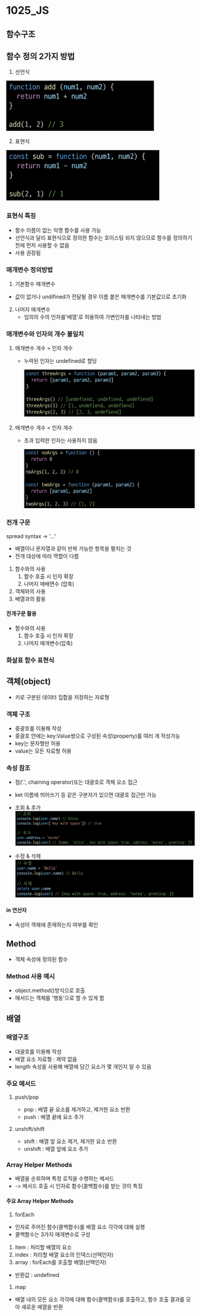 # 1025_JS

## 함수구조

## 함수 정의 2가지 방법
1. 선언식
   
  ![img1](image/image1.png)

2. 표현식
   
  ![img2](image/image2.png)

### 표현식 특징
- 함수 이름이 없는 익명 함수를 사용 가능
- 선언식과 달리 표현식으로 정의한 함수는 호이스팅 되지 않으므로 함수를 정의하기 전에 먼저 사용할 수 없음
- 사용 권장됨

### 매개변수 정의방법
1. 기본함수 매개변수
  - 값이 없거나 undifined가 전달될 경우 이름 붙은 매개변수를 기본값으로 초기화



2. 나머지 매개변수
   - 임의의 수의 인자를'배열'로 허용하여 가변인자를 나타내는 방법

### 매개변수와 인자의 개수 불일치
1. 매개변수 개수 > 인자 개수
   - 누락된 인자는 undefined로 할당
  
     ![img3](image/image3.PNG)
1. 매개변수 개수 < 인자 개수
   - 초과 입력한 인자는 사용하지 않음
  
      ![img4](image/image4.PNG)

### 전개 구문
spread syntax -> '...'
- 배열이나 문자열과 같이 반복 가능한 항목을 펼치는 것
- 전개 대상에 따라 역할이 다름
  
1. 함수와의 사용
   1. 함수 호출 시 인자 확장
   2. 나머지 매배면수 (압축)
2. 객체와의 사용
3. 배열과의 활용

#### 전개구문 활용
- 함수와의 사용
  1. 함수 호출 시 인자 확장
  2. 나머지 매개변수(압축)

### 화살표 함수 표현식



## 객체(object)
- 키로 구분된 데이터 집합을 저장하는 자료형

### 객체 구조

- 중괄호를 이용해 작성
- 중괄호 안에는 key:Value쌍으로 구성된 속성(property)를 여러 개 작성가능
- key는 문자형만 허용
- value는 모든 자료형 허용

### 속성 참조

- 점('.', chaining operator)또는 대괄호로 객체 요소 접근
- ket 이름에 띄어쓰기 등 같은 구분자가 있으면 대괄호 접근만 가능

- 조회 & 추가
  ![img5](image/image5.png)

- 수정 & 삭제
   ![img6](image/image6.PNG)

#### in 연산자
- 속성이 객체에 존재하는지 여부를 확인

## Method
- 객체 속성에 정의된 함수

### Method 사용 예시
- object.method()방식으로 호출
- 매서드는 객체를 '행동'으로 할 수 있게 함














## 배열

### 배열구조

- 대괄호를 이용해 작성
- 배열 요소 자료형 : 제약 없음
- length 속성을 사용해 배열에 담긴 요소가 몇 개인지 알 수 있음

### 주요 메서드
1. push/pop
   - pop : 배열 끝 요소를 제거하고, 제거한 요소 반환
   - push : 배열 끝에 요소 추가
  
2. unshift/shift
   - shift : 배열 앞 요소 제거, 제거한 요소 반환
   - unshift : 배열 앞에 요소 추가

### Array Helper Methods
- 배열을 순회하며 특정 로직을 수행하는 메서드
- -> 메서드 호출 시 인자로 함수(콜백함수)를 받는 것이 특징

#### 주요 Array Helper Methods
1. forEach
- 인자로 주어진 함수(콜백함수)를 배열 요소 각각에 대해 실행
-  콜백함수는 3가지 매개변수로 구성
  1) item : 처리할 배열의 요소
  2) index : 처리할 배열 요소의 인덱스(선택인자)
  3) array : forEach를 호출할 배열(선택인자)
- 반환값 : undefined
  <!-- img넣기 -->
1. map
- 배열 내의 모든 요소 각각에 대해 함수(콜백함수)를 호출하고, 함수 호출 결과를 모아 새로운 배열을 반환